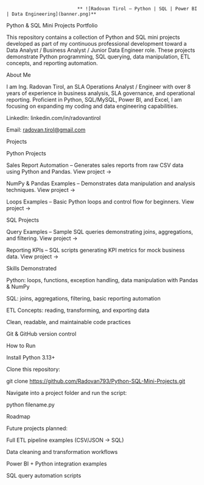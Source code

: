                               ** ![Radovan Tirol – Python | SQL | Power BI | Data Engineering](banner.png)**


Python & SQL Mini Projects Portfolio 

This repository contains a collection of Python and SQL mini projects developed as part of my continuous professional development toward a Data Analyst / Business Analyst / Junior Data Engineer role. 
 These projects demonstrate Python programming, SQL querying, data manipulation, ETL concepts, and reporting automation. 

 

About Me 

I am Ing. Radovan Tirol, an SLA Operations Analyst / Engineer with over 8 years of experience in business analysis, SLA governance, and operational reporting. 
 Proficient in Python, SQL/MySQL, Power BI, and Excel, I am focusing on expanding my coding and data engineering capabilities. 

LinkedIn: linkedin.com/in/radovantirol 

Email: radovan.tirol@gmail.com 

 

Projects 

Python Projects 

Sales Report Automation – Generates sales reports from raw CSV data using Python and Pandas. View project → 

NumPy & Pandas Examples – Demonstrates data manipulation and analysis techniques. View project → 

Loops Examples – Basic Python loops and control flow for beginners. View project → 

SQL Projects 

Query Examples – Sample SQL queries demonstrating joins, aggregations, and filtering. View project → 

Reporting KPIs – SQL scripts generating KPI metrics for mock business data. View project → 

 

Skills Demonstrated 

Python: loops, functions, exception handling, data manipulation with Pandas & NumPy 

SQL: joins, aggregations, filtering, basic reporting automation 

ETL Concepts: reading, transforming, and exporting data 

Clean, readable, and maintainable code practices 

Git & GitHub version control 

 

How to Run 

Install Python 3.13+ 

Clone this repository: 

git clone https://github.com/Radovan793/Python-SQL-Mini-Projects.git 
 

Navigate into a project folder and run the script: 

python filename.py 
 

 

Roadmap 

Future projects planned: 

Full ETL pipeline examples (CSV/JSON → SQL) 

Data cleaning and transformation workflows 

Power BI + Python integration examples 

SQL query automation scripts 
